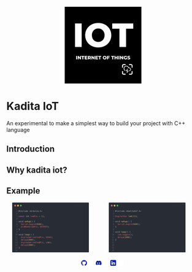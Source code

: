 <!--suppress ALL -->
<p align="center">
  <a href="https://bengkelti.com/kadita-docs">
  <img width="200" src="https://github.com/Kastara-Digital-Technology/assets/raw/main/logo/iotLogo.png" alt=""></a>
</p>


# Kadita IoT 
An experimental to make a simplest way to build your project with C++ language
<br/>

## Introduction
## Why kadita iot?
## Example

<div style="display: flex;">
  <div style="flex: 50%; padding: 0 15px;">
    <a href="https://bengkelti.com/kadita-docs">
  <img width="200" src="https://github.com/Kastara-Digital-Technology/assets/raw/main/snippets/kaditaBefore.png" alt=""></a>
  </div>
  <div style="flex: 50%; padding: 0 15px;">
   <img width="200" src="https://github.com/Kastara-Digital-Technology/assets/raw/main/snippets/kaditaAfter.png" alt=""></a>
  </div>
</div>

<br>
<div align="center">
<a href="https://github.com/Kastara-Digital-Technology" style="text-decoration:none;">
    <img src="https://github.com/Kastara-Digital-Technology/assets/raw/main/social/logo-social-github.png" width="3%" alt="" /></a>
    <img src="https://github.com/Kastara-Digital-Technology/assets/raw/main/social/logo-transparent.png" width="3%" alt="" />

<a href="https://bengkelti.com" style="text-decoration:none;">
    <img src="https://github.com/Kastara-Digital-Technology/assets/raw/main/social/logo-social-discord.png" width="3%" alt="" /></a>
    <img src="https://github.com/Kastara-Digital-Technology/assets/raw/main/social/logo-transparent.png" width="3%" alt="" />

<a href="https://www.linkedin.com/company/kastara-digital-technology" style="text-decoration:none;">
    <img src="https://github.com/Kastara-Digital-Technology/assets/raw/main/social/logo-social-linkedin.png" width="3%" alt="" /></a>
    <img src="https://github.com/Kastara-Digital-Technology/assets/raw/main/social/logo-transparent.png" width="3%" alt="" />

<a href="https://www.youtube.com/channel/UCpoi-ru_XLLI2m8mZPBdpMw" style="text-decoration:none;">
    <img src="https://github.com/ultralytics/assets/raw/main/social/logo-social-youtube.png" width="3%" alt="" /></a>
</div>